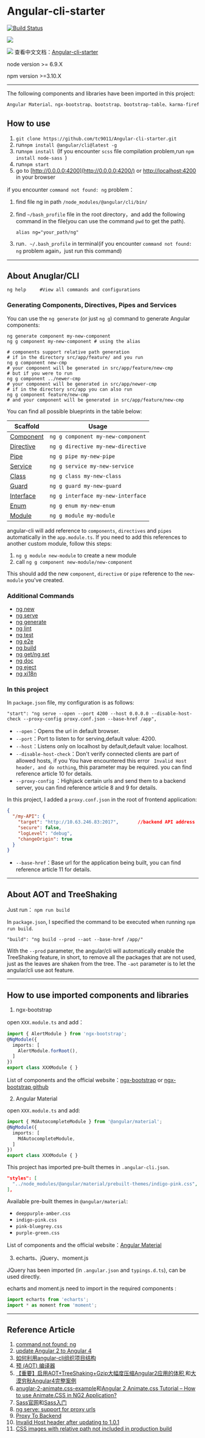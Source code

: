 # Angular-cli-starter

[![Build Status](https://travis-ci.org/tc9011/Angular-cli-starter.svg?branch=master)](https://travis-ci.org/tc9011/Angular-cli-starter)

![](https://img.shields.io/badge/pod-v1.0.0-519dd9.svg)

![](https://img.shields.io/packagist/l/doctrine/orm.svg)
查看中文文档：[Angular-cli-starter](https://github.com/tc9011/Angular-cli-starter/blob/master/README_CN.md)

node version >= 6.9.X

npm  version >=3.10.X

***

The following components and libraries have been imported  in this project:

```html
Angular Material、ngx-bootstrap、bootstrap、bootstrap-table、karma-firefox-launcher、fontawesome、echarts、jQuery、moment.js  
```

## How to use

1. `git clone https://github.com/tc9011/Angular-cli-starter.git`
2. run`npm install @angular/cli@latest -g`
3. run`npm install `(If you encounter `scss` file compilation problem,run `npm install node-sass `)
4. run`npm start`
5. go to [http://0.0.0.0:4200](http://0.0.0.0:4200/) or [http://localhost:4200](http://localhost:4200/) in your browser

if you  encounter `command not found: ng` problem：

1. find file ng in path `/node_modules/@angular/cli/bin/`

2. find `~/bash_profile` file in the root directory，and add the following  command in the file(you can use  the command `pwd` to get the path).

   `alias ng="your_path/ng"`

3. run`. ~/.bash_profile` in terminal(if you  encounter `command not found: ng` problem again，just run this command)

***

## About Anuglar/CLI

```shell
ng help		#View all commands and configurations
```

### Generating Components, Directives, Pipes and Services

You can use the `ng generate` (or just `ng g`) command to generate Angular components:

```shell
ng generate component my-new-component
ng g component my-new-component # using the alias

# components support relative path generation
# if in the directory src/app/feature/ and you run
ng g component new-cmp
# your component will be generated in src/app/feature/new-cmp
# but if you were to run
ng g component ../newer-cmp
# your component will be generated in src/app/newer-cmp
# if in the directory src/app you can also run
ng g component feature/new-cmp
# and your component will be generated in src/app/feature/new-cmp
```

You can find all possible blueprints in the table below:

| Scaffold                                 | Usage                             |
| ---------------------------------------- | --------------------------------- |
| [Component](https://github.com/angular/angular-cli/wiki/generate-component) | `ng g component my-new-component` |
| [Directive](https://github.com/angular/angular-cli/wiki/generate-directive) | `ng g directive my-new-directive` |
| [Pipe](https://github.com/angular/angular-cli/wiki/generate-pipe) | `ng g pipe my-new-pipe`           |
| [Service](https://github.com/angular/angular-cli/wiki/generate-service) | `ng g service my-new-service`     |
| [Class](https://github.com/angular/angular-cli/wiki/generate-class) | `ng g class my-new-class`         |
| [Guard](https://github.com/angular/angular-cli/wiki/generate-guard) | `ng g guard my-new-guard`         |
| [Interface](https://github.com/angular/angular-cli/wiki/generate-interface) | `ng g interface my-new-interface` |
| [Enum](https://github.com/angular/angular-cli/wiki/generate-enum) | `ng g enum my-new-enum`           |
| [Module](https://github.com/angular/angular-cli/wiki/generate-module) | `ng g module my-module`           |

angular-cli will add reference to `components`, `directives` and `pipes` automatically in the `app.module.ts`. If you need to add this references to another custom module, follow this steps:

1. `ng g module new-module` to create a new module
2. call `ng g component new-module/new-component`

This should add the new `component`, `directive` or `pipe` reference to the `new-module` you've created.

### Additional Commands

- [ng new](https://github.com/angular/angular-cli/wiki/new)
- [ng serve](https://github.com/angular/angular-cli/wiki/serve)
- [ng generate](https://github.com/angular/angular-cli/wiki/generate)
- [ng lint](https://github.com/angular/angular-cli/wiki/lint)
- [ng test](https://github.com/angular/angular-cli/wiki/test)
- [ng e2e](https://github.com/angular/angular-cli/wiki/e2e)
- [ng build](https://github.com/angular/angular-cli/wiki/build)
- [ng get/ng set](https://github.com/angular/angular-cli/wiki/config)
- [ng doc](https://github.com/angular/angular-cli/wiki/doc)
- [ng eject](https://github.com/angular/angular-cli/wiki/eject)
- [ng xi18n](https://github.com/angular/angular-cli/wiki/xi18n)

### In this project

In `package.json` file, my configuration is as follows:

```shell
"start": "ng serve --open --port 4200 --host 0.0.0.0 --disable-host-check --proxy-config proxy.conf.json --base-href /app",
```

- `--open`：Opens the url in default browser.
- `--port`：Port to listen to for serving,default value: 4200.
- `--host`：Listens only on localhost by default,default value: localhost.
- `--disable-host-check`：Don't verify connected clients are part of allowed hosts, if you You have encountered this error ` Invalid Host header, and do nothing`, this parameter may be required. you can find reference article 10 for details.
- `--proxy-config` ：Highjack certain urls and send them to a backend server, you can find reference article 8 and 9 for details.

In this project, I added a `proxy.conf.json` in the root of frontend application:

```json
{
  "/my-API": {
    "target": "http://10.63.246.83:2017",		//backend API address
    "secure": false,
    "logLevel": "debug",
    "changeOrigin": true
  }
}
```

- `--base-href`：Base url for the application being built, you can find reference article 11 for details.

***
## About AOT and TreeShaking

Just run：
`npm run build`

In `package.json`, I specified the command to be executed when running `npm run build`.

```shell
"build": "ng build --prod --aot --base-href /app/"
```

With the `--prod` parameter, the angular/cli will automatically enable the TreeShaking feature, in short, to remove all the packages that are not used, just as the leaves are shaken from the tree. The `-aot` parameter is to let the angular/cli use aot feature.

***

## How to use imported components and libraries
1. ngx-bootstrap

open `XXX.module.ts` and add：

```typescript
import { AlertModule } from 'ngx-bootstrap';
@NgModule({
  imports: [
    AlertModule.forRoot(),
  ]
})
export class XXXModule { }
```
List of components and the official website：[ngx-bootstrap](https://valor-software.com/ngx-bootstrap/#/) or [ngx-bootstrap github](https://github.com/valor-software/ngx-bootstrap)

2. Angular Material

open `XXX.module.ts` and add:

```typescript
import { MdAutocompleteModule } from '@angular/material';
@NgModule({
  imports: [
    MdAutocompleteModule,
  ]
})
export class XXXModule { }
```
This project has imported pre-built themes in `.angular-cli.json`.

```json
"styles": [
  "../node_modules/@angular/material/prebuilt-themes/indigo-pink.css",
],
```

Available pre-built themes in `@angular/material`:

- `deeppurple-amber.css`
- `indigo-pink.css`
- `pink-bluegrey.css`
- `purple-green.css`

List of components and the official website：[Angular Material](https://material.angular.io/)

3. echarts、jQuery、moment.js

JQuery has been imported (in `.angular.json` and `typings.d.ts`), can be used directly.

echarts and moment.js need to import in the required components :

```typescript
import echarts from 'echarts';
import * as moment from 'moment';					
```
***
## Reference Article

1. [command not found: ng](https://github.com/angular/angular-cli/issues/503)
2. [update Angular 2 to Angular 4](http://www.jianshu.com/p/75c19d67d7f8)
3. [如何利用angular-cli组织项目结构](https://segmentfault.com/a/1190000008623106)
4. [预 (AOT) 编译器](https://angular.cn/docs/ts/latest/cookbook/aot-compiler.html)
5. [【重要】启用AOT+TreeShaking+Gzip大幅度压缩Angular2应用的体积 ](https://my.oschina.net/mumu/blog/830742)和[大漠穷秋Angular4完整案例](http://git.oschina.net/mumu-osc/NiceFish)
6. [anuglar-2-animate.css-example](https://github.com/CanKattwinkel/anuglar-2-animate.css-example)和[Angular 2 Animate.css Tutorial – How to use Animate.CSS in NG2 Application?](https://blog.thecodecampus.de/angular-2-animate-css-tutorial-use-animate-css-ng2-application/)
7. [Sass官网](http://www.sass.hk/)和[Sass入门](http://tc9011.com/2017/04/08/Sass%E5%85%A5%E9%97%A8/)
8. [ng serve: support for proxy urls](https://github.com/angular/angular-cli/issues/889)
9. [Proxy To Backend](https://github.com/angular/angular-cli/wiki/stories-proxy)
10. [Invalid Host header after updating to 1.0.1](https://github.com/angular/angular-cli/issues/6070)
11. [CSS images with relative path not included in production build](https://github.com/angular/angular-cli/issues/4806)
